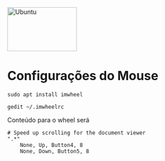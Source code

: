 <img src="https://camo.githubusercontent.com/c9895a25f87180938e8ace13bb27d84ec656da35/687474703a2f2f73322e676c62696d672e636f6d2f416e584e4d745933564f4e39692d5a4f38395567474667315832673d2f32383878302f732e676c62696d672e636f6d2f6a6f2f67312f662f6f726967696e616c2f323031362f30372f31382f7562756e74756c6f676f2e706e67" alt="Ubuntu" data-canonical-src="http://s2.glbimg.com/AnXNMtY3VON9i-ZO89UgGFg1X2g=/288x0/s.glbimg.com/jo/g1/f/original/2016/07/18/ubuntulogo.png" width="158" height="100">

# Configurações do Mouse

```
sudo apt install imwheel

gedit ~/.imwheelrc

```
Conteúdo para o wheel será
```
# Speed up scrolling for the document viewer
".*"
    None, Up, Button4, 8
    None, Down, Button5, 8
```
